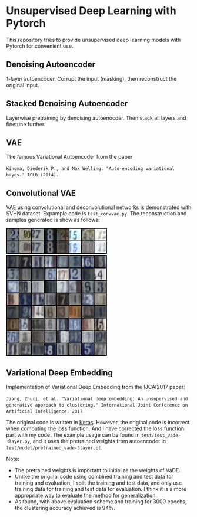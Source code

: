 # Unsupervised Deep Learning with Pytorch

This repository tries to provide unsupervised deep learning models with Pytorch for convenient use.

## Denoising Autoencoder
1-layer autoencoder. Corrupt the input (masking), then reconstruct the original input.

## Stacked Denoising Autoencoder
Layerwise pretraining by denoising autoenocder. Then stack all layers and finetune further.

## VAE
The famous Variational Autoencoder from the paper

`Kingma, Diederik P., and Max Welling. "Auto-encoding variational bayes." ICLR (2014).`

## Convolutional VAE
VAE using convolutional and deconvolutional networks is demonstrated with SVHN dataset. Expample code is `test_convvae.py`. The reconstruction and samples generated is show as follows:

![SVHN Reconstruction](/figure/reconstruction_99.png)
![SVHN Sample](/figure/sample_99.png)

## Variational Deep Embedding
Implementation of Variational Deep Embedding from the IJCAI2017 paper:

`Jiang, Zhuxi, et al. "Variational deep embedding: An unsupervised and generative approach to clustering." International Joint Conference on Artificial Intelligence. 2017.`

The original code is written in [Keras](https://github.com/slim1017/VaDE). However, the original code is incorrect when computing the loss function. And I have corrected the loss function part with my code. The example usage can be found in `test/test_vade-3layer.py`, and it uses the pretrained weights from autoencoder in `test/model/pretrained_vade-3layer.pt`. 

Note: 

* The pretrained weights is important to initialize the weights of VaDE.
* Unlike the original code using combined training and test data for training and evaluation, I split the training and test data, and only use training data for training and test data for evaluation. I think it is a more appropriate way to evaluate the method for generalization.
* As found, with above evaluation scheme and training for 3000 epochs, the clustering accuracy achieved is 94\%.
